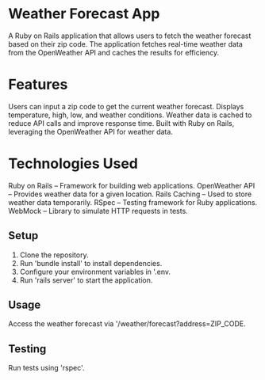 # Weather Forecast App

A Ruby on Rails application that allows users to fetch the weather forecast based on their zip code. The application fetches real-time weather data from the OpenWeather API and caches the results for efficiency.

# Features
Users can input a zip code to get the current weather forecast.
Displays temperature, high, low, and weather conditions.
Weather data is cached to reduce API calls and improve response time.
Built with Ruby on Rails, leveraging the OpenWeather API for weather data.

# Technologies Used
Ruby on Rails – Framework for building web applications.
OpenWeather API – Provides weather data for a given location.
Rails Caching – Used to store weather data temporarily.
RSpec – Testing framework for Ruby applications.
WebMock – Library to simulate HTTP requests in tests.

## Setup
1. Clone the repository.
2. Run 'bundle install' to install dependencies.
3. Configure your environment variables in '.env.
4. Run 'rails server' to start the application.

## Usage
Access the weather forecast via '/weather/forecast?address=ZIP_CODE.

## Testing
Run tests using 'rspec'.
